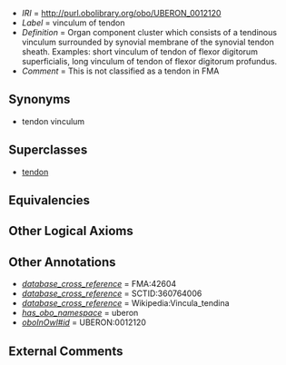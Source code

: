  * *IRI* = http://purl.obolibrary.org/obo/UBERON_0012120
 * *Label* = vinculum of tendon
 * *Definition* = Organ component cluster which consists of a tendinous vinculum surrounded by synovial membrane of the synovial tendon sheath. Examples: short vinculum of tendon of flexor digitorum superficialis, long vinculum of tendon of flexor digitorum profundus.
 * *Comment* = This is not classified as a tendon in FMA

## Synonyms

 * tendon vinculum

## Superclasses

 * [tendon](../../UBERON/43/UBERON_0000043.md)

## Equivalencies


## Other Logical Axioms


## Other Annotations

 * *[database_cross_reference](../../ef/oboInOwl#hasDbXref.md)* = FMA:42604
 * *[database_cross_reference](../../ef/oboInOwl#hasDbXref.md)* = SCTID:360764006
 * *[database_cross_reference](../../ef/oboInOwl#hasDbXref.md)* = Wikipedia:Vincula_tendina
 * *[has_obo_namespace](../../ce/oboInOwl#hasOBONamespace.md)* = uberon
 * *[oboInOwl#id](../../id/oboInOwl#id.md)* = UBERON:0012120

## External Comments

